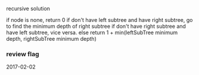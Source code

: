 recursive solution

if node is none, return 0
if don't have left subtree and have right subtree, go to find the minimum depth of right subtree
if don't have right subtree and have left subtree, vice versa.
else
return 1 + min(leftSubTree minimum depth, rightSubTree minimum depth)

### review flag
2017-02-02

